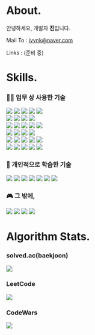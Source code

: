 About.
======

안녕하세요, 개발자 **진**입니다.

Mail To : [ivynk@naver.com](mailto:ivynk@naver.com) 

Links : (준비 중)



Skills.
=======

### 🧑‍💻 업무 상 사용한 기술

![](https://img.shields.io/badge/Java-%23ED8B00?style=for-the-badge&logo=openjdk&logoColor=white) ![](https://img.shields.io/badge/SPRING-%236DB33F?style=for-the-badge&logo=spring&logoColor=white) ![](https://img.shields.io/badge/SpringBoot-%236DB33F?style=for-the-badge&logo=springboot&logoColor=white) ![](https://img.shields.io/badge/.NET-5C2D91?style=for-the-badge&logo=.NET&logoColor=white) ![](https://img.shields.io/badge/c%23-%23239120?style=for-the-badge&logo=csharp&logoColor=white)  
![](https://img.shields.io/badge/git-%23F05033?style=for-the-badge&logo=git&logoColor=white) ![](https://img.shields.io/badge/gitlab-%23181717?style=for-the-badge&logo=gitlab&logoColor=white) ![](https://img.shields.io/badge/GitHub-%23121011.svg?style=for-the-badge&logo=github&logoColor=white) ![](https://img.shields.io/badge/jenkins-%232C5263?style=for-the-badge&logo=jenkins&logoColor=white)  
![](https://custom-icon-badges.demolab.com/badge/AWS-%23FF9900.svg?style=for-the-badge&logo=aws&logoColor=white) ![](https://custom-icon-badges.demolab.com/badge/AWS%20S3-%23FF9900.svg?style=for-the-badge&logo=aws&logoColor=white) ![](https://custom-icon-badges.demolab.com/badge/AWS%20EC2-%23FF9900.svg?style=for-the-badge&logo=aws&logoColor=white) ![](https://custom-icon-badges.demolab.com/badge/AWS%20ASG-%23FF9900.svg?style=for-the-badge&logo=aws&logoColor=white) ![](https://custom-icon-badges.demolab.com/badge/AWS%20ALB-%23FF9900.svg?style=for-the-badge&logo=aws&logoColor=white)  
![](https://custom-icon-badges.demolab.com/badge/Oracle-F80000?style=for-the-badge&logo=oracle&logoColor=fff) ![](https://custom-icon-badges.demolab.com/badge/Microsoft%20SQL%20Server-CC2927?style=for-the-badge&logo=mssqlserver-white&logoColor=white) ![](https://img.shields.io/badge/Redis-%23DD0031.svg?style=for-the-badge&logo=redis&logoColor=white) ![](https://custom-icon-badges.demolab.com/badge/AWS%20RDS-%23FF9900.svg?style=for-the-badge&logo=aws&logoColor=white)  
![](https://custom-icon-badges.demolab.com/badge/AWS%20CloudWatch-%23FF9900.svg?style=for-the-badge&logo=aws&logoColor=white) ![](https://img.shields.io/badge/WhaTap-12ffc6?style=for-the-badge&logo=aws&logoColor=white) ![](https://img.shields.io/badge/datadog-%23632CA6?style=for-the-badge&logo=datadog&logoColor=white) ![](https://img.shields.io/badge/Linux-FCC624?style=for-the-badge&logo=linux&logoColor=white) ![](https://custom-icon-badges.demolab.com/badge/Windows-0078D6?style=for-the-badge&logo=windows11&logoColor=white)  
![](https://img.shields.io/badge/Eclipse-FE7A16?style=for-the-badge&logo=eclipse&logoColor=white) ![](https://img.shields.io/badge/Postman-FF6C37?style=for-the-badge&logo=postman&logoColor=white) ![](https://img.shields.io/badge/Slack-4A154B?style=for-the-badge&logo=slack&logoColor=white) ![](https://img.shields.io/badge/Jira-0052CC?style=for-the-badge&logo=jira&logoColor=white) ![](https://img.shields.io/badge/Confluence-172B4D?style=for-the-badge&logo=confluence&logoColor=white)  


### 📖 개인적으로 학습한 기술

![](https://img.shields.io/badge/javascript-%23323330?style=flat-square&logo=javascript&logoColor=white) ![](https://img.shields.io/badge/node.js-6DA55F?style=flat-square&logo=node.js&logoColor=white) ![](https://img.shields.io/badge/express.js-%23404d59?style=flat-square&logo=express.js&logoColor=white) ![](https://img.shields.io/badge/typescript-%23007ACC?style=flat-square&logo=typescript&logoColor=white) ![](https://img.shields.io/badge/nestjs-%23E0234E?style=flat-square&logo=nestjs&logoColor=white) ![](https://img.shields.io/badge/python-3670A0?style=flat-square&logo=python&logoColor=white) ![](https://img.shields.io/badge/IntelliJIDEA-000000?style=flat-square&logo=IntelliJ-IDEA&logoColor=white) 



### 🎮 그 밖에,

![](https://img.shields.io/badge/Adobe%20Premiere%20Pro-9999FF?style=flat-square&logo=Adobe%20Premiere%20Pro&logoColor=white) ![](https://img.shields.io/badge/Davinci%20Resolve-852b07?style=flat-square&logo=Davinci%20Resolve&logoColor=white) ![](https://img.shields.io/badge/Playstation%205-003791?style=flat-square&logo=Playstation-5&logoColor=white) ![](https://img.shields.io/badge/Switch-E60012?style=flat-square&logo=Switch&logoColor=white) 

 

Algorithm Stats.
================

### solved.ac(baekjoon) 

[![](http://mazassumnida.wtf/api/v2/generate_badge?boj=lj7812)](https://solved.ac/profile/lj7812)

### LeetCode

 [![](https://leetcard.jacoblin.cool/lj7812?theme=unicorn)](https://leetcode.com/u/lj7812/)

### CodeWars

 [![](https://codewars-stats-ignacio-cuadra.vercel.app/?username=dev-jay&theme=dark)](https://www.codewars.com/users/dev-jay)
